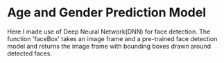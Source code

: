 # Age and Gender Prediction Model

Here I made use of Deep Neural Network(DNN) for face detection. The function 'faceBox' takes an image frame and a pre-trained face detection model and returns the image frame with bounding boxes drawn around detected faces.
